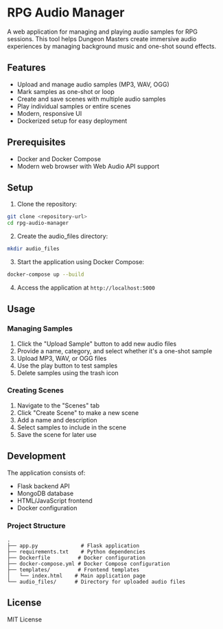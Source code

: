 # RPG Audio Manager

A web application for managing and playing audio samples for RPG sessions. This tool helps Dungeon Masters create immersive audio experiences by managing background music and one-shot sound effects.

## Features

- Upload and manage audio samples (MP3, WAV, OGG)
- Mark samples as one-shot or loop
- Create and save scenes with multiple audio samples
- Play individual samples or entire scenes
- Modern, responsive UI
- Dockerized setup for easy deployment

## Prerequisites

- Docker and Docker Compose
- Modern web browser with Web Audio API support

## Setup

1. Clone the repository:
```bash
git clone <repository-url>
cd rpg-audio-manager
```

2. Create the audio_files directory:
```bash
mkdir audio_files
```

3. Start the application using Docker Compose:
```bash
docker-compose up --build
```

4. Access the application at `http://localhost:5000`

## Usage

### Managing Samples

1. Click the "Upload Sample" button to add new audio files
2. Provide a name, category, and select whether it's a one-shot sample
3. Upload MP3, WAV, or OGG files
4. Use the play button to test samples
5. Delete samples using the trash icon

### Creating Scenes

1. Navigate to the "Scenes" tab
2. Click "Create Scene" to make a new scene
3. Add a name and description
4. Select samples to include in the scene
5. Save the scene for later use

## Development

The application consists of:
- Flask backend API
- MongoDB database
- HTML/JavaScript frontend
- Docker configuration

### Project Structure

```
.
├── app.py              # Flask application
├── requirements.txt    # Python dependencies
├── Dockerfile         # Docker configuration
├── docker-compose.yml # Docker Compose configuration
├── templates/         # Frontend templates
│   └── index.html    # Main application page
└── audio_files/      # Directory for uploaded audio files
```

## License

MIT License
